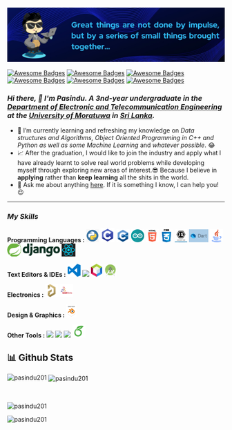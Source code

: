 ![](https://github.com/bimalka98/bimalka98/blob/master/cover.png)
<!--[![Awesome Badges](https://img.shields.io/badge/Welcome-All-brightgreen)]()-->
[![Awesome Badges](https://img.shields.io/badge/Learn-As%20Needed-blue)]()
[![Awesome Badges](https://img.shields.io/badge/Problem-Solver-blue)]()
[![Awesome Badges](https://img.shields.io/badge/Strive-For%20Excellence-blue)]()
[![Awesome Badges](https://img.shields.io/badge/Love-Electronics-blue)]()
[![Awesome Badges](https://img.shields.io/badge/%20-Machine%20Vision-blue)]()
[![Awesome Badges](https://img.shields.io/badge/%20-Deep%20Learning-blue)]()

### *Hi there,  👋 I'm Pasindu. A 3nd-year undergraduate in the [Department of Electronic and Telecommunication Engineering](https://ent.uom.lk/) at the [University of Moratuwa](https://uom.lk/) in [Sri Lanka](https://en.wikipedia.org/wiki/Sri_Lanka).*
- 🌱 I’m currently learning and refreshing my knowledge on *Data structures and Algorithms, Object Oriented Programming in C++  and Python as well as some Machine Learning* and *whatever possible*. 😂
- 📈 After the graduation, I would like to join the industry and apply what I have already learnt to solve real world problems while developing myself through exploring new areas of interest.😎 Because I believe in **applying** rather than **keep learning** all the shits in the world.
- 💬 Ask me about anything [here](https://github.com/pasindu201/pasindu201/issues). If it is something I know, I can help you! 😉 
---
### *My Skills*

**Programming Languages   :**
<code><img height="30" src="https://github.com/pasindu201/pasindu201/blob/main/pythonlogo.png"></code>
<code><img height="33" src="https://github.com/pasindu201/pasindu201/blob/main/Clogo.webp"></code>
<code><img height="30" src="https://github.com/pasindu201/pasindu201/blob/main/Cpplogo.png"></code>
<code><img height="30" src="https://github.com/pasindu201/pasindu201/blob/main/arduinologo.png"></code>
<code><img height="30" src="https://github.com/pasindu201/pasindu201/blob/main/htmllogo.png"></code>
<code><img height="30" src="https://github.com/pasindu201/pasindu201/blob/main/csslogo.jpeg"></code>
<code><img height="30" src="https://github.com/pasindu201/pasindu201/blob/main/javascriptlogo.jpeg"></code>
<code><img height="30" src="https://github.com/pasindu201/pasindu201/blob/main/dartlogo.jpeg"></code>
<code><img height="30" src="https://github.com/pasindu201/pasindu201/blob/main/javalogo.png"></code>
<code><img height="30" src="https://github.com/pasindu201/pasindu201/blob/main/springboot.png"></code>
<code><img height="30" src="https://github.com/pasindu201/pasindu201/blob/main/djangologo.png"></code>
<code><img height="30" src="https://github.com/pasindu201/pasindu201/blob/main/react.png"></code>

**Text Editors & IDEs       :**
<code><img height="30" src="https://github.com/bimalka98/bimalka98/blob/master/Logos/visual-studio-code.svg"></code>
<code><img height="30" src="https://upload.wikimedia.org/wikipedia/commons/5/59/Visual_Studio_Icon_2019.svg"></code>
<code><img height="30" src="https://github.com/pasindu201/pasindu201/blob/main/netbeanslogo.jpeg"></code>
<code><img height="30" src="https://github.com/pasindu201/pasindu201/blob/main/androidlogo.jpeg"></code>

**Electronics        :**
<code><img height="30" src="https://github.com/pasindu201/pasindu201/blob/main/altiumlogo.png"></code>
<code><img height="30" src="https://github.com/pasindu201/pasindu201/blob/main/solidworks-logo.png"></code>

**Design & Graphics          :**
<code><img height="30" src="https://github.com/pasindu201/pasindu201/blob/main/blender.png"></code>

**Other Tools        :**
<code><img height="30" src="https://upload.wikimedia.org/wikipedia/commons/e/e0/Git-logo.svg"></code>
<code><img height="30" src="https://upload.wikimedia.org/wikipedia/commons/3/35/Tux.svg"></code>
<code><img height="30" src="https://upload.wikimedia.org/wikipedia/commons/3/31/NumPy_logo_2020.svg"></code>
<code><img height="30" src="https://github.com/pasindu201/pasindu201/blob/main/overleaflogo.png"></code>

## 📊 Github Stats

<p><img align="left" src="https://github-readme-stats.vercel.app/api/top-langs?username=pasindu201&show_icons=true&locale=en&layout=compact&theme=tokyonight" alt="pasindu201" /></p>

<p>&nbsp;<img align="center" src="https://github-readme-stats.vercel.app/api?username=pasindu201&show_icons=true&locale=en&theme=tokyonight" alt="pasindu201" /></p>

<br/>
<p><img align="center" src="https://github-readme-streak-stats.herokuapp.com/?user=pasindu201&theme=tokyonight" alt="pasindu201" /></p>

<p align="left">
  <img src="https://github-profile-trophy.vercel.app/?username=pasindu201&theme=tokyonight" alt="pasindu201" />
</p>

   


